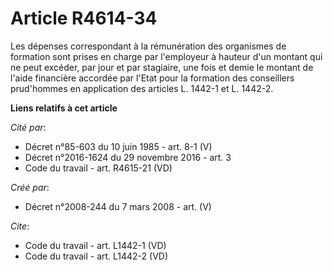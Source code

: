 # Article R4614-34

Les dépenses correspondant à la rémunération des organismes de formation sont prises en charge par l'employeur à hauteur d'un
montant qui ne peut excéder, par jour et par stagiaire, une fois et demie le montant de l'aide financière accordée par l'Etat
pour la formation des conseillers prud'hommes en application des articles L. 1442-1 et L. 1442-2.

**Liens relatifs à cet article**

_Cité par_:

  - Décret n°85-603 du 10 juin 1985 - art. 8-1 (V)
  - Décret n°2016-1624 du 29 novembre 2016 - art. 3
  - Code du travail - art. R4615-21 (VD)

_Créé par_:

  - Décret n°2008-244 du 7 mars 2008 - art. (V)

_Cite_:

  - Code du travail - art. L1442-1 (VD)
  - Code du travail - art. L1442-2 (VD)
